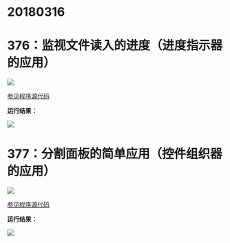 # 20180316

# 376：监视文件读入的进度（进度指示器的应用）

<img src="http://image.renkaigis.com/keepcoding/2018031601.png">

<a href="https://github.com/renkaigis/KeepCoding/tree/master/2018/03/16" target="_blank">参见程序源代码</a>

**运行结果：**

<img src="http://image.renkaigis.com/keepcoding/2018031602.png">

# 377：分割面板的简单应用（控件组织器的应用）

<img src="http://image.renkaigis.com/keepcoding/2018031603.png">

<a href="https://github.com/renkaigis/KeepCoding/tree/master/2018/03/16" target="_blank">参见程序源代码</a>

**运行结果：**

<img src="http://image.renkaigis.com/keepcoding/2018031604.png">

